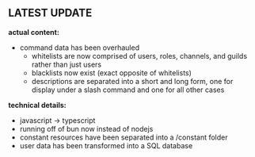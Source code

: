 LATEST UPDATE
---
**actual content:**

- command data has been overhauled
  - whitelists are now comprised of users, roles, channels, and guilds rather than just users
  - blacklists now exist (exact opposite of whitelists)
  - descriptions are separated into a short and long form, one for display under a slash command and one for all other cases

**technical details:**

- javascript -> typescript
- running off of bun now instead of nodejs
- constant resources have been separated into a /constant folder
- user data has been transformed into a SQL database